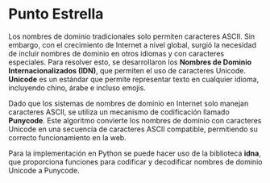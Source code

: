
# Punto Estrella 

Los nombres de dominio tradicionales solo permiten caracteres ASCII. Sin embargo, con el crecimiento de Internet a nivel global, surgió la necesidad de incluir nombres de dominio en otros idiomas y con caracteres especiales. Para resolver esto, se desarrollaron los **Nombres de Dominio Internacionalizados (IDN)**, que permiten el uso de caracteres Unicode. **Unicode** es un estándar que permite representar texto en cualquier idioma, incluyendo chino, árabe e incluso emojis.

Dado que los sistemas de nombres de dominio en Internet solo manejan caracteres ASCII, se utiliza un mecanismo de codificación llamado **Punycode**. Este algoritmo convierte los nombres de dominio con caracteres Unicode en una secuencia de caracteres ASCII compatible, permitiendo su correcto funcionamiento en la web.

Para la implementación en Python se puede hacer uso de la biblioteca **idna**, que proporciona funciones para codificar y decodificar nombres de dominio Unicode a Punycode.
